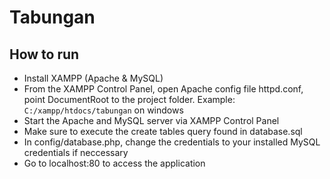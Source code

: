 # Tabungan

## How to run

- Install XAMPP (Apache & MySQL)
- From the XAMPP Control Panel, open Apache config file httpd.conf, point DocumentRoot to the project folder. Example: `C:/xampp/htdocs/tabungan` on windows
- Start the Apache and MySQL server via XAMPP Control Panel
- Make sure to execute the create tables query found in database.sql
- In config/database.php, change the credentials to your installed MySQL credentials if neccessary
- Go to localhost:80 to access the application
